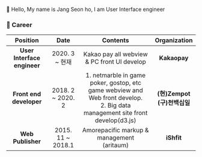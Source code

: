 👋 Hello, My name is Jang Seon ho, I am User Interface engineer

### :running: Career

|        **Position**         |     **Date**      |                                                            **Contents**                                                            |        **Organization**         |
| :-------------------------: | :---------------: | :--------------------------------------------------------------------------------------------------------------------------------: | :-----------------------------: |
| **User Interface engineer** |  2020. 3 ~ 현재   |                                            Kakao pay all webview & PC front UI develop                                             |          **Kakaopay**           |
|   **Front end developer**   | 2018. 2 ~ 2020. 2 | 1. netmarble in game poker, gostop, etc game webview and Web front develop.<br /> 2. Big data management site front develop(d3.js) | **(현)Zempot<br/>(구)천백십일** |
|      **Web Publisher**      | 2015. 11 ~ 2018.1 |                                          Amorepacific markup & management<br />(aritaum)                                           |           **iShfit**            |

